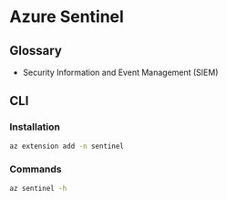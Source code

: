# Azure Sentinel

## Glossary

- Security Information and Event Management (SIEM)

## CLI

### Installation

```sh
az extension add -n sentinel
```

### Commands

```sh
az sentinel -h
```
